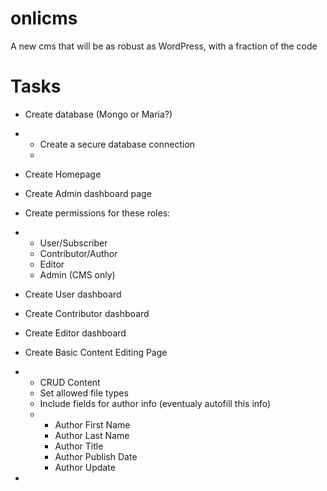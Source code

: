 # onlicms
A new cms that will be as robust as WordPress, with a fraction of the code

# Tasks
- Create database (Mongo or Maria?)
- - Create a secure database connection
  - 
- Create Homepage
 
- Create Admin dashboard page
  
- Create permissions for these roles:
- - User/Subscriber
  - Contributor/Author
  - Editor
  - Admin (CMS only)

 - Create User dashboard
 -  Create Contributor dashboard
 -  Create Editor dashboard

 -  Create Basic Content Editing Page
 -  - CRUD Content
    - Set allowed file types
    - Include fields for author info (eventualy autofill this info)
    - - Author First Name
      - Author Last Name
      - Author Title
      - Author Publish Date
      - Author Update
     
- 
